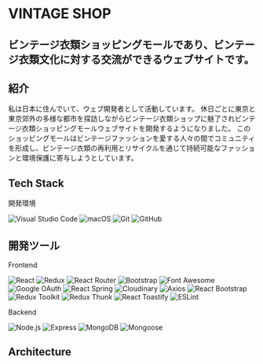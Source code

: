 # VINTAGE SHOP

ビンテージ衣類ショッピングモールであり、ビンテージ衣類文化に対する交流ができるウェブサイトです。
---
## 紹介

私は日本に住んでいて、ウェブ開発者として活動しています。 休日ごとに東京と東京郊外の多様な都市を探訪しながらビンテージ衣類ショップに魅了されビンテージ衣類ショッピングモールウェブサイトを開発するようになりました。 このショッピングモールはビンテージファッションを愛する人々の間でコミュニティを形成し、ビンテージ衣類の再利用とリサイクルを通じて持続可能なファッションと環境保護に寄与しようとしています。

## Tech Stack
開発環境

![Visual Studio Code](https://img.shields.io/badge/Visual_Studio_Code-0078d7?style=for-the-badge&logo=visual%20studio%20code&logoColor=white)
![macOS](https://img.shields.io/badge/macOS-000000?style=for-the-badge&logo=apple&logoColor=white)
![Git](https://img.shields.io/badge/Git-F05032?style=for-the-badge&logo=git&logoColor=white)
![GitHub](https://img.shields.io/badge/GitHub-181717?style=for-the-badge&logo=github&logoColor=white)

## 開発ツール
Frontend

![React](https://img.shields.io/badge/React-20232A?style=for-the-badge&logo=react&logoColor=61DAFB)
![Redux](https://img.shields.io/badge/Redux-764ABC?style=for-the-badge&logo=redux&logoColor=white)
![React Router](https://img.shields.io/badge/React_Router-CA4245?style=for-the-badge&logo=react-router&logoColor=white)
![Bootstrap](https://img.shields.io/badge/Bootstrap-7952B3?style=for-the-badge&logo=bootstrap&logoColor=white)
![Font Awesome](https://img.shields.io/badge/Font_Awesome-339AF0?style=for-the-badge&logo=font-awesome&logoColor=white)
![Google OAuth](https://img.shields.io/badge/Google_OAuth-4285F4?style=for-the-badge&logo=google&logoColor=white)
![React Spring](https://img.shields.io/badge/React_Spring-FF6F61?style=for-the-badge&logo=react-spring&logoColor=white)
![Cloudinary](https://img.shields.io/badge/Cloudinary-F68213?style=for-the-badge&logo=cloudinary&logoColor=white)
![Axios](https://img.shields.io/badge/Axios-5A29E4?style=for-the-badge&logo=axios&logoColor=white)
![React Bootstrap](https://img.shields.io/badge/React_Bootstrap-61DAFB?style=for-the-badge&logo=react-bootstrap&logoColor=white)
![Redux Toolkit](https://img.shields.io/badge/Redux_Toolkit-764ABC?style=for-the-badge&logo=redux&logoColor=white)
![Redux Thunk](https://img.shields.io/badge/Redux_Thunk-764ABC?style=for-the-badge&logo=redux&logoColor=white)
![React Toastify](https://img.shields.io/badge/React_Toastify-323330?style=for-the-badge&logo=react-toastify&logoColor=white)
![ESLint](https://img.shields.io/badge/ESLint-4B32C3?style=for-the-badge&logo=eslint&logoColor=white)

Backend

![Node.js](https://img.shields.io/badge/Node.js-339933?style=for-the-badge&logo=nodedotjs&logoColor=white)
![Express](https://img.shields.io/badge/Express-000000?style=for-the-badge&logo=express&logoColor=white)
![MongoDB](https://img.shields.io/badge/MongoDB-47A248?style=for-the-badge&logo=mongodb&logoColor=white)
![Mongoose](https://img.shields.io/badge/Mongoose-880000?style=for-the-badge&logo=mongoose&logoColor=white)


## Architecture
